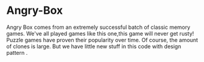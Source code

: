 # Angry-Box
Angry Box comes from an extremely successful batch of classic memory games. We've all played games like this one,this game will never get rusty! 
Puzzle games have proven their popularity over time. Of course, the amount of clones is large. But we have little new stuff in this code with design pattern .
